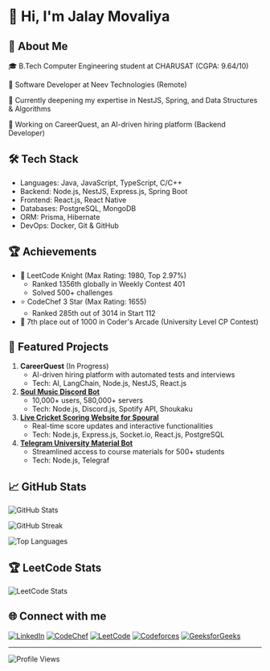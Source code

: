 # 👋 Hi, I'm Jalay Movaliya
## 💫 About Me
🎓 B.Tech Computer Engineering student at CHARUSAT (CGPA: 9.64/10)

💼 Software Developer at Neev Technologies (Remote)

🧠 Currently deepening my expertise in NestJS, Spring, and Data Structures & Algorithms

🚀 Working on CareerQuest, an AI-driven hiring platform (Backend Developer)

## 🛠 Tech Stack
- Languages: Java, JavaScript, TypeScript, C/C++
- Backend: Node.js, NestJS, Express.js, Spring Boot
- Frontend: React.js, React Native
- Databases: PostgreSQL, MongoDB
- ORM: Prisma, Hibernate
- DevOps: Docker, Git & GitHub

## 🏆 Achievements
- 🏅 LeetCode Knight (Max Rating: 1980, Top 2.97%)
  - Ranked 1356th globally in Weekly Contest 401
  - Solved 500+ challenges
- ⭐ CodeChef 3 Star (Max Rating: 1655)
  - Ranked 285th out of 3014 in Start 112
- 🥇 7th place out of 1000 in Coder's Arcade (University Level CP Contest)

## 🌟 Featured Projects
1. **CareerQuest** (In Progress)
   - AI-driven hiring platform with automated tests and interviews
   - Tech: AI, LangChain, Node.js, NestJS, React.js
2. **[Soul Music Discord Bot](https://discord.com/oauth2/authorize?client_id=866956216420007946&scope=bot)**
   - 10,000+ users, 580,000+ servers
   - Tech: Node.js, Discord.js, Spotify API, Shoukaku
3. **[Live Cricket Scoring Website for Spoural](https://github.com/jalaym825?tab=repositories)**
   - Real-time score updates and interactive functionalities
   - Tech: Node.js, Express.js, Socket.io, React.js, PostgreSQL
4. **[Telegram University Material Bot](https://github.com/jalaym825/tele-ce-bot)**
   - Streamlined access to course materials for 500+ students
   - Tech: Node.js, Telegraf

## 📈 GitHub Stats
![GitHub Stats](https://github-readme-stats.vercel.app/api?username=jalaym825&theme=dark&hide_border=false&include_all_commits=false&count_private=false)

![GitHub Streak](https://github-readme-streak-stats.herokuapp.com/?user=jalaym825&theme=dark&hide_border=false)

![Top Languages](https://github-readme-stats.vercel.app/api/top-langs/?username=jalaym825&theme=dark&hide_border=false&include_all_commits=false&count_private=false&layout=compact)

## 🏆 LeetCode Stats
![LeetCode Stats](https://leetcard.jacoblin.cool/jalaym825?ext=heatmap)

## 🌐 Connect with me
[![LinkedIn](https://img.shields.io/badge/LinkedIn-0077B5?style=for-the-badge&logo=linkedin&logoColor=white)](https://linkedin.com/in/jalaymovaliya)
[![CodeChef](https://img.shields.io/badge/CodeChef-5B4638?style=for-the-badge&logo=codechef&logoColor=white)](https://www.codechef.com/users/jalaym825)
[![LeetCode](https://img.shields.io/badge/LeetCode-FFA116?style=for-the-badge&logo=leetcode&logoColor=black)](https://www.leetcode.com/jalaym825)
[![Codeforces](https://img.shields.io/badge/Codeforces-1F8ACB?style=for-the-badge&logo=codeforces&logoColor=white)](https://codeforces.com/profile/jalaym825)
[![GeeksforGeeks](https://img.shields.io/badge/GeeksforGeeks-2F8D46?style=for-the-badge&logo=geeksforgeeks&logoColor=white)](https://auth.geeksforgeeks.org/user/jalaym825)

---
![Profile Views](https://visitcount.itsvg.in/api?id=jalaym825&icon=0&color=0)

